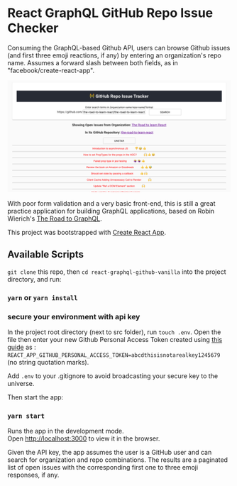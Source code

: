 # React GraphQL GitHub Repo Issue Checker

Consuming the GraphQL-based Github API, users can browse Github issues (and first three emoji reactions, if any) by entering an organization's repo name. Assumes a forward slash between both fields, as in "facebook/create-react-app".

![app screenshot](./public/screenShot.png)

With poor form validation and a very basic front-end, this is still a great practice application for building GraphQL applications, based on Robin Wierich's [The Road to GraphQL](https://roadtoreact.com/course-details?courseId=THE_ROAD_TO_GRAPHQL).

This project was bootstrapped with [Create React App](https://github.com/facebook/create-react-app).

## Available Scripts

`git clone` this repo, then `cd react-graphql-github-vanilla` into the project directory, and run:

### `yarn` or `yarn install`

### secure your environment with api key

In the project root directory (next to src folder), run `touch .env`. Open the file then enter your new Github Personal Access Token created using [this guide](https://help.github.com/en/github/authenticating-to-github/creating-a-personal-access-token-for-the-command-line) as :
`REACT_APP_GITHUB_PERSONAL_ACCESS_TOKEN=abcdthisisnotarealkey1245679` (no string quotation marks).

Add `.env` to your .gitignore to avoid broadcasting your secure key to the universe.

Then start the app:

### `yarn start`

Runs the app in the development mode.<br />
Open [http://localhost:3000](http://localhost:3000) to view it in the browser.

Given the API key, the app assumes the user is a GitHub user and can search for organization and repo combinations. The results are a paginated list of open issues with the corresponding first one to three emoji responses, if any.
